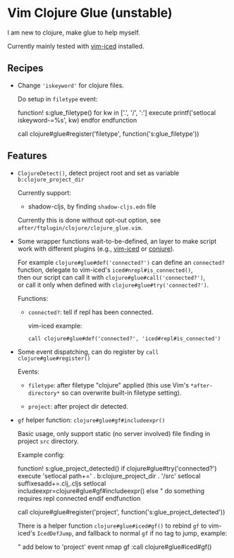 Vim Clojure Glue (unstable)
================

I am new to clojure, make glue to help myself.

Currently mainly tested with [vim-iced][] installed.



## Recipes

- Change `'iskeyword'` for clojure files.

  Do setup in `filetype` event:

    function! s:glue_filetype()
      for kw in ['.', '/', ':']
        execute printf('setlocal iskeyword-=%s', kw)
      endfor
    endfunction

    call clojure#glue#register('filetype', function('s:glue_filetype'))


## Features

- `ClojureDetect()`, detect project root and set as variable `b:clojure_project_dir`

  Currently support:

  - shadow-cljs, by finding `shadow-cljs.edn` file

  Currently this is done without opt-out option, see `after/ftplugin/clojure/clojure_glue.vim`.


- Some wrapper functions wait-to-be-defined, an layer to make script work with different plugins (e.g., [vim-iced][] or [conjure][]).

  For example `clojure#glue#def('connected?')` can define an `connected?` function, delegate to vim-iced's `iced#nrepl#is_connected()`,  
  then our script can call it with `clojure#glue#call('connected?')`,  
  or call it only when defined with `clojure#glue#try('connected?')`.

  Functions:

  - `connected?`: tell if repl has been connected.

    vim-iced example:

        call clojure#glue#def('connected?', 'iced#repl#is_connected')


- Some event dispatching, can do register by `call clojure#glue#register()`

  Events:

  - `filetype`: after filetype "clojure" applied (this use Vim's `*after-directory*` so can overwrite built-in filetype setting).


  - `project`: after project dir detected.


- `gf` helper function: `clojure#glue#gf#includeexpr()`

  Basic usage, only support static (no server involved) file finding in project `src` directory.

  Example config:

    function! s:glue_project_detected()
      if clojure#glue#try('connected?')
        execute 'setlocal path+=' . b:clojure_project_dir . '/src'
        setlocal suffixesadd+=.clj,.cljs
        setlocal includeexpr=clojure#glue#gf#includeexpr()
      else
        " do something requires repl connected
      endif
    endfunction

    call clojure#glue#register('project', function('s:glue_project_detected'))

  There is a helper function `clojure#glue#iced#gf()` to rebind `gf` to
  vim-iced's `IcedDefJump`, and fallback to normal `gf` if no tag to jump, example:

    " add below to 'project' event
    nmap <buffer> <silent> gf :call clojure#glue#iced#gf()<CR>


[vim-iced]: https://github.com/liquidz/vim-iced
[conjure]: https://github.com/Olical/conjure
